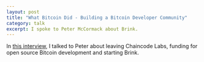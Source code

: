 ```yaml
---
layout: post
title: "What Bitcoin Did - Building a Bitcoin Developer Community"
category: talk
excerpt: I spoke to Peter McCormack about Brink.
---
```


In [this
interview](https://www.whatbitcoindid.com/podcast/funding-bitcoin-development),
I talked to Peter about leaving Chaincode Labs, funding for open source Bitcoin
development and starting Brink.
